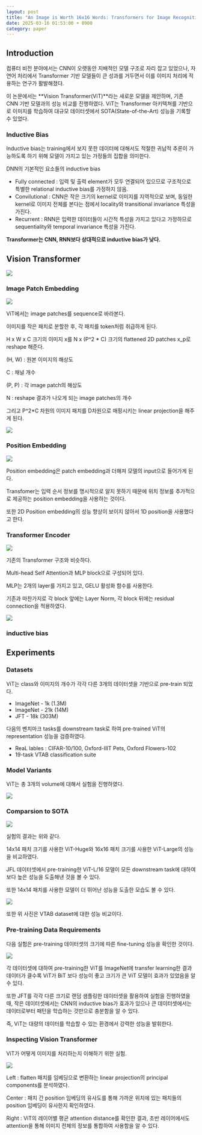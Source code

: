 ```yaml
---
layout: post
title: "An Image is Worth 16x16 Words: Transformers for Image Recognition At Scale"
date: 2025-03-16 01:53:00 + 0900
category: paper
---
```

## Introduction

컴퓨터 비전 분야에서는 CNN이 오랫동안 지배적인 모델 구조로 자리 잡고 있었으나, 자연어 처리에서 Transformer 기반 모델들이 큰 성과를 거두면서 이를 이미지 처리에 적용하는 연구가 활발해졌다.

이 논문에서는 **Vision Transformer(ViT)**라는 새로운 모델을 제안하며, 기존 CNN 기반 모델과의 성능 비교를 진행하였다. ViT는 Transformer 아키텍쳐를 기반으로 이미지를 학습하여 대규모 데이터셋에서 SOTA(State-of-the-Art) 성능을 기록할 수 있었다.

### Inductive Bias

Inductive bias는 training에서 보지 못한 데이터에 대해서도 적절한 귀납적 추론이 가능하도록 하기 위해 모델이 가지고 있는 가정들의 집합을 의미한다.

DNN의 기본적인 요소들의 inductive bias

- Fully connected : 입력 및 출력 element가 모두 연결되어 있으므로 구조적으로 특별한 relational inductive bias를 가정하지 않음.
- Convilutional : CNN은 작은 크기의 kernel로 이미지를 지역적으로 보며, 동일한 kernel로 이미지 전체를 본다는 점에서 locality와 transitional invariance 특성을 가진다.
- Recurrent : RNN은 입력한 데이터들이 시간적 특성을 가지고 있다고 가정하므로 sequentiality와 temporal invariance 특성을 가진다.

**Transformer는 CNN, RNN보다 상대적으로 inductive bias가 낮다.**

## Vision Transformer

![](/img/ViT_1.png)

### Image Patch Embedding

![](/img/ViT_2.png)

ViT에서는 image patches를 sequence로 바라본다. 

이미지를 작은 패치로 분할한 후, 각 패치를 token처럼 취급하게 된다.

H x W x C 크기의 이미지 x를 N x (P^2 * C) 크기의 flattened 2D patches x_p로 reshape 해준다.

(H, W) : 원본 이미지의 해상도

C : 채널 개수

(P, P) : 각 image patch의 해상도

N : reshape 결과가 나오게 되는 image patches의 개수

그리고 P^2*C 차원의 이미지 패치를 D차원으로 매핑시키는 linear projection을 해주게 된다.

![](/img/ViT_11.png)

### Position Embedding

![](/img/ViT_3.png)

Position embedding은 patch embedding과 더해져 모델의 input으로 들어가게 된다.

Transfomer는 입력 순서 정보를 명시적으로 알지 못하기 때문에 위치 정보를 추가적으로 제공하는 position embedding을 사용하는 것이다.

또한 2D Position embedding의 성능 향상이 보이지 않아서 1D position을 사용했다고 한다.

### Transformer Encoder

![](/img/ViT_4.png)

기존의 Transformer 구조와 비슷하다.

Multi-head Self Attention과 MLP block으로 구성되어 있다.

MLP는 2개의 layer를 가지고 있고, GELU 활성화 함수를 사용한다.

기존과 마찬가지로 각 block 앞에는 Layer Norm, 각 block 뒤에는 residual connection을 적용하였다.

![](/img/ViT_5.png)

### inductive bias

## Experiments

### Datasets

ViT는 class와 이미지의 개수가 각각 다른 3개의 데이터셋을 기반으로 pre-train 되었다.

- ImageNet - 1k (1.3M)
- ImageNet - 21k (14M)
- JFT - 18k (303M)

다음의 벤치마크 tasks를 downstream task로 하여 pre-trained ViT의 representation 성능을 검증하였다.

- ReaL lables : CIFAR-10/100, Oxford-IIIT Pets, Oxford Flowers-102
- 19-task VTAB classification suite

### Model Variants

ViT는 총 3개의 volume에 대해서 실험을 진행하였다.

![](/img/ViT_6.png)

### Comparsion to SOTA

![](/img/ViT_7.png)

실험의 결과는 위와 같다.

14x14 패치 크기를 사용한 ViT-Huge와 16x16 패치 크기를 사용한 ViT-Large의 성능을  비교하였다.

JFL 데이터셋에서 pre-training한 ViT-L/16 모델이 모든 downstream task에 대하여 보다 높은 성능을 도출해낸 것을 볼 수 있다.

또한 14x14 패치를 사용한 모델이 더 뛰어난 성능을 도출한 모습도 볼 수 있다.

![](/img/ViT_8.png)

또한 위 사진은 VTAB dataset에 대한 성능 비교이다. 

### Pre-training Data Requirements

다음 실험은 pre-training 데이터셋의 크기에 따른 fine-tuning 성능을 확인한 것이다.

![](/img/ViT_9.png)

각 데이터셋에 대하여 pre-training한 ViT를 ImageNet에 transfer learning한 결과 데이터가 클수록 ViT가 BiT 보다 성능이 좋고 크기가 큰 ViT 모델이 효과가 있었음을 알 수 있다.

또한 JFT를 각각 다른 크기로 랜덤 샘플링한 데이터셋을 활용하여 실험을 진행하였을 때, 작은 데이터셋에서는 CNN의 inductive bias가 효과가 있으나 큰 데이터셋에서는 데이터로부터 패턴을 학습하는 것만으로 충분함을 알 수 있다.

즉, ViT는 대량의 데이터를 학습할 수 있는 환경에서 강력한 성능을 발휘한다.

### Inspecting Vision Transformer

ViT가 어떻게 이미지를 처리하는지 이해하기 위한 실험.

![](/img/ViT_10.png)

Left : flatten 패치를 임베딩으로 변환하는 linear projection의 principal components를 분석하였다.

Center : 패치 간 position 임베딩의 유사도를 통해 가까운 위치에 있는 패치들의 position 임베딩이 유사한지 확인하였다.

Right : ViT의 레이어별 평균 attention distance를 확인한 결과, 초반 레이어에서도 attention을 통해 이미지 전체의 정보를 통합하여 사용함을 알 수 있다.